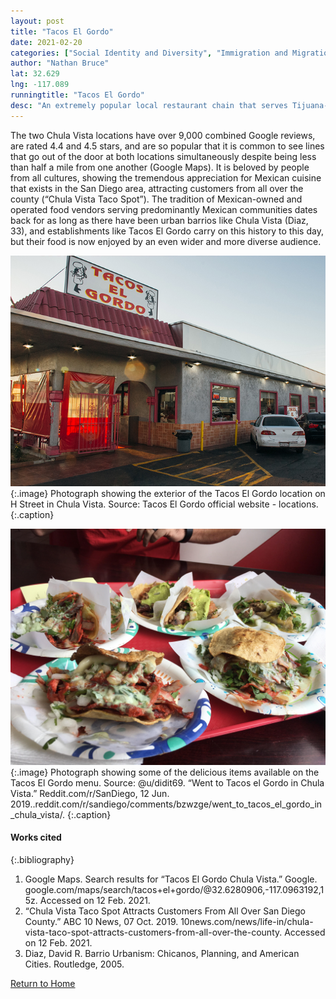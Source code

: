 ```yaml
---
layout: post
title: "Tacos El Gordo"
date: 2021-02-20
categories: ["Social Identity and Diversity", "Immigration and Migration", "Global and Transnational"]
author: "Nathan Bruce"
lat: 32.629
lng: -117.089
runningtitle: "Tacos El Gordo"
desc: "An extremely popular local restaurant chain that serves Tijuana-style tacos. There are two bustling locations in Northwest Chula Vista."
---
```

The two Chula Vista locations have over 9,000 combined Google reviews, are rated 4.4 and 4.5 stars, and are so popular that it is common to see lines that go out of the door at both locations simultaneously despite being less than half a mile from one another (Google Maps). It is beloved by people from all cultures, showing the tremendous appreciation for Mexican cuisine that exists in the San Diego area, attracting customers from all over the county (“Chula Vista Taco Spot”). The tradition of Mexican-owned and operated food vendors serving predominantly Mexican communities dates back for as long as there have been urban barrios like Chula Vista (Diaz, 33), and establishments like Tacos El Gordo carry on this history to this day, but their food is now enjoyed by an even wider and more diverse audience.

![H Street Location Exterior](images/TacosElGordo_Pin1_Image1.jpg)
   {:.image} 
Photograph showing the exterior of the Tacos El Gordo location on H Street in Chula Vista. Source: Tacos El Gordo official website - locations.
   {:.caption} 

![Assorted Tacos and Mulitas](images/TacosElGordo_Pin1_Image2.jpg)
   {:.image} 
Photograph showing some of the delicious items available on the Tacos El Gordo menu. Source: @u/didit69. “Went to Tacos el Gordo in Chula Vista.” Reddit.com/r/SanDiego, 12 Jun. 2019..reddit.com/r/sandiego/comments/bzwzge/went_to_tacos_el_gordo_in_chula_vista/.
   {:.caption} 

#### Works cited

{:.bibliography}
1. Google Maps. Search results for “Tacos El Gordo Chula Vista.” Google.	google.com/maps/search/tacos+el+gordo/@32.6280906,-117.0963192,15z. Accessed on 	12 Feb. 2021.
2. “Chula Vista Taco Spot Attracts Customers From All Over San Diego County.” ABC 10 News, 07 Oct. 2019. 10news.com/news/life-in/chula-vista-taco-spot-attracts-customers-from-all-over-the-county. Accessed on 12 Feb. 2021.
3. Diaz, David R. Barrio Urbanism: Chicanos, Planning, and American Cities. Routledge, 2005.

[Return to Home](https://uclachicanxstudies.github.io/BarrioSuburbanisms/)
